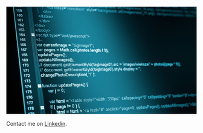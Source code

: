 ![](/clean-coding-best-practices.jpg)

Contact me on [Linkedin](https://www.linkedin.com/in/gianmarco-ruffi-986b85144/).
